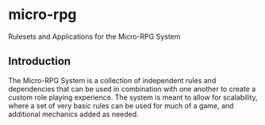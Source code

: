 
micro-rpg
=========

Rulesets and Applications for the Micro-RPG System

## Introduction

The Micro-RPG System is a collection of independent rules and dependencies that can be used in combination with one another to create a custom role playing experience. The system is meant to allow for scalability, where a set of very basic rules can be used for much of a game, and additional mechanics added as needed.
